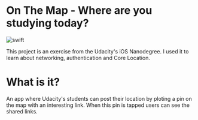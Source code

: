 # On The Map - Where are you studying today?
![swift](https://img.shields.io/badge/platform-iOS-pink.svg)

This project is an exercise from the Udacity's iOS Nanodegree. I used it to learn about networking, authentication and Core Location.


# What is it?

An app where Udacity's students can post their location by ploting a pin on the map with an interesting link. When this pin is tapped users can see the shared links.